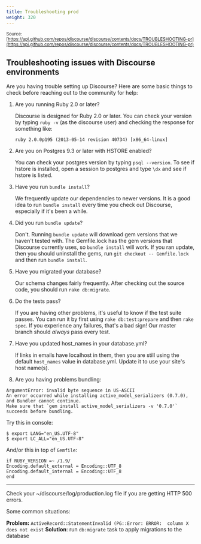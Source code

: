 ```yaml
---
title: Troubleshooting prod
weight: 320
---
```


<small class="documentation-source">Source: [https://api.github.com/repos/discourse/discourse/contents/docs/TROUBLESHOOTING-pr](https://api.github.com/repos/discourse/discourse/contents/docs/TROUBLESHOOTING-pr)</small>

## Troubleshooting issues with Discourse environments

Are you having trouble setting up Discourse? Here are some basic things to
check before reaching out to the community for help:

1. Are you running Ruby 2.0 or later?

   Discourse is designed for Ruby 2.0 or later. You can check your version by
typing `ruby -v` (as the discourse user) and checking the response for
something like:

    `ruby 2.0.0p195 (2013-05-14 revision 40734) [x86_64-linux]`


1. Are you on Postgres 9.3 or later with HSTORE enabled?

   You can check your postgres version by typing `psql --version`. To see if
hstore is installed, open a session to postgres and type `\dx` and see if
hstore is listed.


1. Have you run `bundle install`?

   We frequently update our dependencies to newer versions. It is a good idea
to run `bundle install` every time you check out Discourse, especially if it's
been a while.

1. Did you run `bundle update`?

   Don't. Running `bundle update` will download gem versions that we haven't
tested with.  The Gemfile.lock has the gem versions that Discourse currently
uses, so `bundle install` will work.  If you ran update, then you should
uninstall the gems, run `git checkout -- Gemfile.lock` and then run `bundle
install`.

1. Have you migrated your database?

   Our schema changes fairly frequently. After checking out the source code,
you should run `rake db:migrate`.

1. Do the tests pass?

   If you are having other problems, it's useful to know if the test suite
passes. You can run it by first using `rake db:test:prepare` and then `rake
spec`. If you experience any failures, that's a bad sign! Our master branch
should *always* pass every test.

1. Have you updated host_names in your database.yml?

   If links in emails have localhost in them, then you are still using the
default `host_names` value in database.yml.  Update it to use your site's host
name(s).

1. Are you having problems bundling:

```
ArgumentError: invalid byte sequence in US-ASCII
An error occurred while installing active_model_serializers (0.7.0), and Bundler cannot continue.
Make sure that `gem install active_model_serializers -v '0.7.0'` succeeds before bundling.
```

   Try this in console:

```
$ export LANG="en_US.UTF-8"
$ export LC_ALL="en_US.UTF-8"
```

   And/or this in top of `Gemfile`:

```
if RUBY_VERSION =~ /1.9/
Encoding.default_external = Encoding::UTF_8
Encoding.default_internal = Encoding::UTF_8
end
```

---

Check your ~/discourse/log/production.log file if you are getting HTTP 500
errors.

Some common situations:

**Problem:** `ActiveRecord::StatementInvalid (PG::Error: ERROR:  column X does not exist`
**Solution**: run `db:migrate` task to apply migrations to the database

